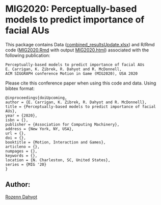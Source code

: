 # MIG2020: Perceptually-based models to predict importance of facial AUs


This package contains  Data ([combined_resultsUpdate.xlsx](combined_results.xlsx)) and R/Rmd code ([MIG2020.Rmd](MIG2020.Rmd) with output [MIG2020.html](MIG2020.html)) associated with the following publication:

```
Perceptually-based models to predict importance of facial AUs
E. Carrigan, K. Zibrek, R. Dahyot and R. McDonnell, 
ACM SIGGRAPH conference Motion in Game (MIG2020), USA 2020
```

Please cite this conference paper when using this code and data.
Using bibtex format:

```
@inproceedings{doiUpcoming,
author = {E. Carrigan, K. Zibrek, R. Dahyot and R. McDonnell},
title = {Perceptually-based models to predict importance of facial AUs},
year = {2020},
isbn = {},
publisher = {Association for Computing Machinery},
address = {New York, NY, USA},
url = {},
doi = {},
booktitle = {Motion, Interaction and Games},
articleno = {},
numpages = {},
keywords = {},
location = {N. Charleston, SC, United States},
series = {MIG '20}
}

```




## Author: 

[Rozenn Dahyot](https://roznn.github.io/)
